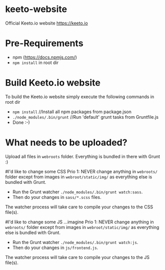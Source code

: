 # keeto-website
Official Keeto.io website https://keeto.io

# Pre-Requirements
* npm (https://docs.npmjs.com/)
* `npm install` in root dir

# Build Keeto.io website
To build the Keeto.io website simply execute the following commands in root dir
* `npm install` //Install all npm packages from package.json
* `./node_modules/.bin/grunt` //Run 'default' grunt tasks from Gruntfile.js
* Done :-)

# What needs to be uploaded?
Upload all files in `webroots` folder. Everything is bundled in there with Grunt :)

#I'd like to change some CSS
Prio 1: NEVER change anything in `webroots/` folder except from images in `webroot/static/img/` as everything else is bundled with Grunt.

* Run the Grunt watcher `./node_modules/.bin/grunt watch:sass`.
* Then do your changes in `sass/*.scss` files.

The watcher process will take care to compile your changes to the CSS file(s).

#I'd like to change some JS
...imagine Prio 1: NEVER change anything in `webroots/` folder except from images in `webroot/static/img/`  as everything else is bundled with Grunt.
* Run the Grunt watcher `./node_modules/.bin/grunt watch:js`.
* Then do your changes in `js/frontend.js`.

The watcher process will take care to compile your changes to the JS file(s).
